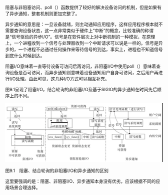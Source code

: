 阻塞与非阻塞访问、poll（）函数提供了较好的解决设备访问的机制，但是如果有了异步通知，整套机制则更加完整了。

异步通知的意思是：一旦设备就绪，则主动通知应用程序，这样应用程序根本就不需要查询设备状态，这一点非常类似于硬件上“中断”的概念，比较准确的称谓是“信号驱动的异步I/O”。信号是在软件层次上对中断机制的一种模拟，在原理上，一个进程收到一个信号与处理器收到一个中断请求可以说是一样的。信号是异步的，一个进程不必通过任何操作来等待信号的到达，事实上，进程也不知道信号到底什么时候到达。

阻塞I/O意味着一直等待设备可访问后再访问，非阻塞I/O中使用poll（）意味着查询设备是否可访问，而异步通知则意味着设备通知用户自身可访问，之后用户再进行I/O处理。由此可见，这几种I/O方式可以相互补充。

图9.1呈现了阻塞I/O，结合轮询的非阻塞I/O及基于SIGIO的异步通知在时间先后顺序上的不同。

![image-20250329150836338](./figure/image-20250329150836338.png)

图9.1　阻塞、结合轮询的非阻塞I/O和异步通知的区别

这里要强调的是：阻塞、非阻塞I/O、异步通知本身没有优劣，应该根据不同的应用场景合理选择。